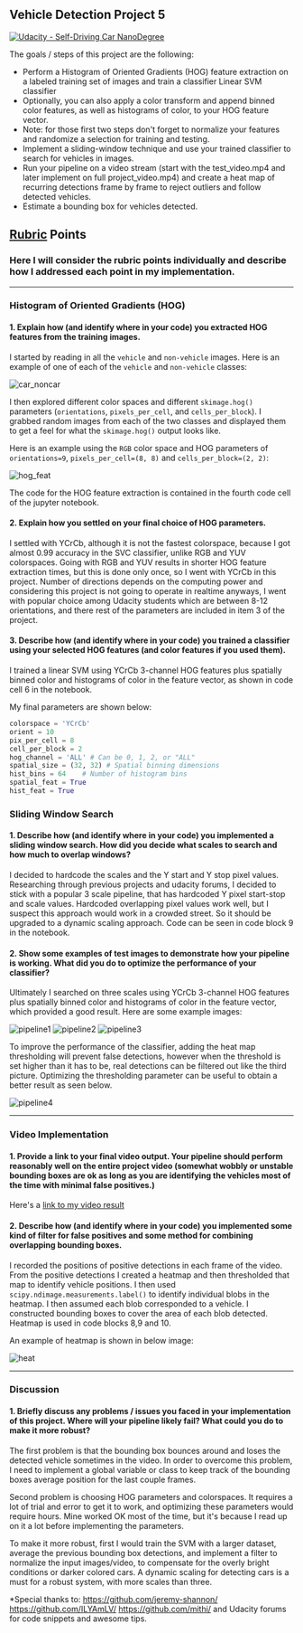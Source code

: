 ﻿## Vehicle Detection Project 5
[![Udacity - Self-Driving Car NanoDegree](https://s3.amazonaws.com/udacity-sdc/github/shield-carnd.svg)](http://www.udacity.com/drive)

The goals / steps of this project are the following:

* Perform a Histogram of Oriented Gradients (HOG) feature extraction on a labeled training set of images and train a classifier Linear SVM classifier
* Optionally, you can also apply a color transform and append binned color features, as well as histograms of color, to your HOG feature vector. 
* Note: for those first two steps don't forget to normalize your features and randomize a selection for training and testing.
* Implement a sliding-window technique and use your trained classifier to search for vehicles in images.
* Run your pipeline on a video stream (start with the test_video.mp4 and later implement on full project_video.mp4) and create a heat map of recurring detections frame by frame to reject outliers and follow detected vehicles.
* Estimate a bounding box for vehicles detected.


## [Rubric](https://review.udacity.com/#!/rubrics/513/view) Points
### Here I will consider the rubric points individually and describe how I addressed each point in my implementation.  

---
### Histogram of Oriented Gradients (HOG)

#### 1. Explain how (and identify where in your code) you extracted HOG features from the training images.

I started by reading in all the `vehicle` and `non-vehicle` images.  Here is an example of one of each of the `vehicle` and `non-vehicle` classes:

![car_noncar](https://github.com/tugrulzure/carndp5/blob/master/report/1.png)

I then explored different color spaces and different `skimage.hog()` parameters (`orientations`, `pixels_per_cell`, and `cells_per_block`).  I grabbed random images from each of the two classes and displayed them to get a feel for what the `skimage.hog()` output looks like.

Here is an example using the `RGB` color space and HOG parameters of `orientations=9`, `pixels_per_cell=(8, 8)` and `cells_per_block=(2, 2)`:

![hog_feat](https://github.com/tugrulzure/carndp5/blob/master/report/2.png)

The code for the HOG feature extraction is contained in the fourth code cell of the jupyter notebook. 

#### 2. Explain how you settled on your final choice of HOG parameters.

I settled with YCrCb, although it is not the fastest colorspace, because I got almost 0.99 accuracy in the SVC classifier, unlike RGB and YUV colorspaces.
Going with RGB and YUV results in shorter HOG feature extraction times, but this is done only once, so I went with YCrCb in this project.
Number of directions depends on the computing power and considering this project is not going to operate in realtime anyways, I went with popular choice among Udacity students which are between 8-12 orientations, and there rest of the parameters are included in item 3 of the project.

#### 3. Describe how (and identify where in your code) you trained a classifier using your selected HOG features (and color features if you used them).

I trained a linear SVM using YCrCb 3-channel HOG features plus spatially binned color and histograms of color in the feature vector, as shown in code cell 6 in the notebook.

My final parameters are shown below:

```python
colorspace = 'YCrCb'
orient = 10
pix_per_cell = 8
cell_per_block = 2
hog_channel = 'ALL' # Can be 0, 1, 2, or "ALL"
spatial_size = (32, 32) # Spatial binning dimensions
hist_bins = 64    # Number of histogram bins
spatial_feat = True 
hist_feat = True
```

### Sliding Window Search

#### 1. Describe how (and identify where in your code) you implemented a sliding window search.  How did you decide what scales to search and how much to overlap windows?

I decided to hardcode the scales and the Y start and Y stop pixel values. Researching through previous projects and udacity forums, I decided to stick with a popular 3 scale pipeline, that has hardcoded Y pixel start-stop and scale values. Hardcoded overlapping pixel values work well, but I suspect this approach would work in a crowded street. So it should be upgraded to a dynamic scaling approach.
Code can be seen in code block 9 in the notebook.

#### 2. Show some examples of test images to demonstrate how your pipeline is working.  What did you do to optimize the performance of your classifier?

Ultimately I searched on three scales using YCrCb 3-channel HOG features plus spatially binned color and histograms of color in the feature vector, which provided a good result.  Here are some example images:

![pipeline1](https://github.com/tugrulzure/carndp5/blob/master/report/5.png)
![pipeline2](https://github.com/tugrulzure/carndp5/blob/master/report/6.png)
![pipeline3](https://github.com/tugrulzure/carndp5/blob/master/report/7.png)

To improve the performance of the classifier, adding the heat map thresholding will prevent false detections, however when the threshold is set higher than it has to be, real detections can be filtered out like the third picture. Optimizing the thresholding parameter can be useful to obtain a better result as seen below.

![pipeline4](https://github.com/tugrulzure/carndp5/blob/master/report/8.png)

---

### Video Implementation

#### 1. Provide a link to your final video output.  Your pipeline should perform reasonably well on the entire project video (somewhat wobbly or unstable bounding boxes are ok as long as you are identifying the vehicles most of the time with minimal false positives.)
Here's a [link to my video result](./project_output.mp4)


#### 2. Describe how (and identify where in your code) you implemented some kind of filter for false positives and some method for combining overlapping bounding boxes.

I recorded the positions of positive detections in each frame of the video.  From the positive detections I created a heatmap and then thresholded that map to identify vehicle positions.  I then used `scipy.ndimage.measurements.label()` to identify individual blobs in the heatmap. I then assumed each blob corresponded to a vehicle.  I constructed bounding boxes to cover the area of each blob detected. 
Heatmap is used in code blocks 8,9 and 10.

An example of heatmap is shown in below image:

![heat](https://github.com/tugrulzure/carndp5/blob/master/report/4.png)

---

### Discussion

#### 1. Briefly discuss any problems / issues you faced in your implementation of this project.  Where will your pipeline likely fail?  What could you do to make it more robust?

The first problem is that the bounding box bounces around and loses the detected vehicle sometimes in the video. In order to overcome this problem, I need to implement a global variable or class to keep track of the bounding boxes average position for the last couple frames.

Second problem is choosing HOG parameters and colorspaces. It requires a lot of trial and error to get it to work, and optimizing these parameters would require hours. Mine worked OK most of the time, but it's because I read up on it a lot before implementing the parameters. 

To make it more robust, first I would train the SVM with a larger dataset, average the previous bounding box detections, and implement a filter to normalize the input images/video, to compensate for the overly bright conditions or darker colored cars. A dynamic scaling for detecting cars is a must for a robust system, with more scales than three.

*Special thanks to:
https://github.com/jeremy-shannon/
https://github.com/ILYAmLV/
https://github.com/mithi/
and Udacity forums for code snippets and awesome tips.
